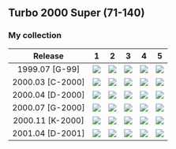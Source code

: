 ## Turbo 2000 Super (71-140)

### My collection

|     Release      |                                                             1                                                              |                                                             2                                                              |                                                             3                                                              |                                                             4                                                              |                                                             5                                                              |
|:----------------:|:--------------------------------------------------------------------------------------------------------------------------:|:--------------------------------------------------------------------------------------------------------------------------:|:--------------------------------------------------------------------------------------------------------------------------:|:--------------------------------------------------------------------------------------------------------------------------:|:--------------------------------------------------------------------------------------------------------------------------:|
|  1999.07 [G-99]  |             [<img src='thumbnails/outer/1999_07{G-99}[5]/1.5.png'>](thumbnails/outer/1999_07{G-99}[5]/1.5.png)             | [<img src='/collection/gum_wrappers/kent/turbo//missed_outer.png'>](/collection/gum_wrappers/kent/turbo//missed_outer.png) | [<img src='/collection/gum_wrappers/kent/turbo//missed_outer.png'>](/collection/gum_wrappers/kent/turbo//missed_outer.png) | [<img src='/collection/gum_wrappers/kent/turbo//missed_outer.png'>](/collection/gum_wrappers/kent/turbo//missed_outer.png) | [<img src='/collection/gum_wrappers/kent/turbo//missed_outer.png'>](/collection/gum_wrappers/kent/turbo//missed_outer.png) |
| 2000.03 [C-2000] |           [<img src='thumbnails/outer/2000_03{C-2000}[5]/1.5.png'>](thumbnails/outer/2000_03{C-2000}[5]/1.5.png)           |           [<img src='thumbnails/outer/2000_03{C-2000}[5]/2.5.png'>](thumbnails/outer/2000_03{C-2000}[5]/2.5.png)           | [<img src='/collection/gum_wrappers/kent/turbo//missed_outer.png'>](/collection/gum_wrappers/kent/turbo//missed_outer.png) | [<img src='/collection/gum_wrappers/kent/turbo//missed_outer.png'>](/collection/gum_wrappers/kent/turbo//missed_outer.png) | [<img src='/collection/gum_wrappers/kent/turbo//missed_outer.png'>](/collection/gum_wrappers/kent/turbo//missed_outer.png) |
| 2000.04 [D-2000] | [<img src='/collection/gum_wrappers/kent/turbo//missed_outer.png'>](/collection/gum_wrappers/kent/turbo//missed_outer.png) | [<img src='/collection/gum_wrappers/kent/turbo//missed_outer.png'>](/collection/gum_wrappers/kent/turbo//missed_outer.png) | [<img src='/collection/gum_wrappers/kent/turbo//missed_outer.png'>](/collection/gum_wrappers/kent/turbo//missed_outer.png) | [<img src='/collection/gum_wrappers/kent/turbo//missed_outer.png'>](/collection/gum_wrappers/kent/turbo//missed_outer.png) | [<img src='/collection/gum_wrappers/kent/turbo//missed_outer.png'>](/collection/gum_wrappers/kent/turbo//missed_outer.png) |
| 2000.07 [G-2000] | [<img src='/collection/gum_wrappers/kent/turbo//missed_outer.png'>](/collection/gum_wrappers/kent/turbo//missed_outer.png) | [<img src='/collection/gum_wrappers/kent/turbo//missed_outer.png'>](/collection/gum_wrappers/kent/turbo//missed_outer.png) | [<img src='/collection/gum_wrappers/kent/turbo//missed_outer.png'>](/collection/gum_wrappers/kent/turbo//missed_outer.png) | [<img src='/collection/gum_wrappers/kent/turbo//missed_outer.png'>](/collection/gum_wrappers/kent/turbo//missed_outer.png) | [<img src='/collection/gum_wrappers/kent/turbo//missed_outer.png'>](/collection/gum_wrappers/kent/turbo//missed_outer.png) |
| 2000.11 [K-2000] | [<img src='/collection/gum_wrappers/kent/turbo//missed_outer.png'>](/collection/gum_wrappers/kent/turbo//missed_outer.png) | [<img src='/collection/gum_wrappers/kent/turbo//missed_outer.png'>](/collection/gum_wrappers/kent/turbo//missed_outer.png) | [<img src='/collection/gum_wrappers/kent/turbo//missed_outer.png'>](/collection/gum_wrappers/kent/turbo//missed_outer.png) | [<img src='/collection/gum_wrappers/kent/turbo//missed_outer.png'>](/collection/gum_wrappers/kent/turbo//missed_outer.png) | [<img src='/collection/gum_wrappers/kent/turbo//missed_outer.png'>](/collection/gum_wrappers/kent/turbo//missed_outer.png) |
| 2001.04 [D-2001] | [<img src='/collection/gum_wrappers/kent/turbo//missed_outer.png'>](/collection/gum_wrappers/kent/turbo//missed_outer.png) | [<img src='/collection/gum_wrappers/kent/turbo//missed_outer.png'>](/collection/gum_wrappers/kent/turbo//missed_outer.png) | [<img src='/collection/gum_wrappers/kent/turbo//missed_outer.png'>](/collection/gum_wrappers/kent/turbo//missed_outer.png) | [<img src='/collection/gum_wrappers/kent/turbo//missed_outer.png'>](/collection/gum_wrappers/kent/turbo//missed_outer.png) | [<img src='/collection/gum_wrappers/kent/turbo//missed_outer.png'>](/collection/gum_wrappers/kent/turbo//missed_outer.png) |

<span style="display: inline-block;">
	<a href='thumbnails/inner/71.5.png' title=''><img src='thumbnails/inner/71.5.png' alt=''></a>
</span>
<span style="display: inline-block;">
	<a href='thumbnails/inner/72.5.png' title=''><img src='thumbnails/inner/72.5.png' alt=''></a>
</span>
<span style="display: inline-block;">
	<a href='thumbnails/inner/73.5.png' title=''><img src='thumbnails/inner/73.5.png' alt=''></a>
</span>
<span style="display: inline-block;">
	<a href='thumbnails/inner/74.4.png' title=''><img src='thumbnails/inner/74.4.png' alt=''></a>
</span>
<span style="display: inline-block;">
	<a href='thumbnails/inner/75.4.png' title=''><img src='thumbnails/inner/75.4.png' alt=''></a>
</span>
<span style="display: inline-block;">
	<a href='thumbnails/inner/76.5.png' title=''><img src='thumbnails/inner/76.5.png' alt=''></a>
</span>
<span style="display: inline-block;">
	<a href='thumbnails/inner/77.5.png' title=''><img src='thumbnails/inner/77.5.png' alt=''></a>
</span>
<span style="display: inline-block;">
	<a href='thumbnails/inner/78.5.png' title=''><img src='thumbnails/inner/78.5.png' alt=''></a>
</span>
<span style="display: inline-block;">
	<a href='thumbnails/inner/79.5.png' title=''><img src='thumbnails/inner/79.5.png' alt=''></a>
</span>
<span style="display: inline-block;">
	<a href='thumbnails/inner/80.4.png' title=''><img src='thumbnails/inner/80.4.png' alt=''></a>
</span>
<span style="display: inline-block;">
	<a href='thumbnails/inner/81.5.png' title=''><img src='thumbnails/inner/81.5.png' alt=''></a>
</span>
<span style="display: inline-block;">
	<a href='thumbnails/inner/82.5.png' title=''><img src='thumbnails/inner/82.5.png' alt=''></a>
</span>
<span style="display: inline-block;">
	<a href='thumbnails/inner/83.5.png' title=''><img src='thumbnails/inner/83.5.png' alt=''></a>
</span>
<span style="display: inline-block;">
	<a href='thumbnails/inner/84.5.png' title=''><img src='thumbnails/inner/84.5.png' alt=''></a>
</span>
<span style="display: inline-block;">
	<a href='thumbnails/inner/85.5.png' title=''><img src='thumbnails/inner/85.5.png' alt=''></a>
</span>
<span style="display: inline-block;">
	<a href='thumbnails/inner/86.5.png' title=''><img src='thumbnails/inner/86.5.png' alt=''></a>
</span>
<span style="display: inline-block;">
	<a href='thumbnails/inner/87.3.png' title=''><img src='thumbnails/inner/87.3.png' alt=''></a>
</span>
<span style="display: inline-block;">
	<a href='thumbnails/inner/88.4.png' title=''><img src='thumbnails/inner/88.4.png' alt=''></a>
</span>
<span style="display: inline-block;">
	<a href='thumbnails/inner/89.5.png' title=''><img src='thumbnails/inner/89.5.png' alt=''></a>
</span>
<span style="display: inline-block;">
	<a href='thumbnails/inner/90.5.png' title=''><img src='thumbnails/inner/90.5.png' alt=''></a>
</span>
<span style="display: inline-block;">
	<a href='thumbnails/inner/91.5.png' title=''><img src='thumbnails/inner/91.5.png' alt=''></a>
</span>
<span style="display: inline-block;">
	<a href='thumbnails/inner/92.5.png' title=''><img src='thumbnails/inner/92.5.png' alt=''></a>
</span>
<span style="display: inline-block;">
	<a href='thumbnails/inner/93.4.png' title=''><img src='thumbnails/inner/93.4.png' alt=''></a>
</span>
<span style="display: inline-block;">
	<a href='thumbnails/inner/94.5.png' title=''><img src='thumbnails/inner/94.5.png' alt=''></a>
</span>
<span style="display: inline-block;">
	<a href='thumbnails/inner/95.5.png' title=''><img src='thumbnails/inner/95.5.png' alt=''></a>
</span>
<span style="display: inline-block;">
	<a href='thumbnails/inner/96.5.png' title=''><img src='thumbnails/inner/96.5.png' alt=''></a>
</span>
<span style="display: inline-block;">
	<a href='thumbnails/inner/97.5.png' title=''><img src='thumbnails/inner/97.5.png' alt=''></a>
</span>
<span style="display: inline-block;">
	<a href='thumbnails/inner/98.5.png' title=''><img src='thumbnails/inner/98.5.png' alt=''></a>
</span>
<span style="display: inline-block;">
	<a href='thumbnails/inner/99.5.png' title=''><img src='thumbnails/inner/99.5.png' alt=''></a>
</span>
<span style="display: inline-block;">
	<a href='thumbnails/inner/100.5.png' title=''><img src='thumbnails/inner/100.5.png' alt=''></a>
</span>
<span style="display: inline-block;">
	<a href='thumbnails/inner/101.5.png' title=''><img src='thumbnails/inner/101.5.png' alt=''></a>
</span>
<span style="display: inline-block;">
	<a href='thumbnails/inner/102.5.png' title=''><img src='thumbnails/inner/102.5.png' alt=''></a>
</span>
<span style="display: inline-block;">
	<a href='thumbnails/inner/103.5.png' title=''><img src='thumbnails/inner/103.5.png' alt=''></a>
</span>
<span style="display: inline-block;">
	<a href='thumbnails/inner/104.5.png' title=''><img src='thumbnails/inner/104.5.png' alt=''></a>
</span>
<span style="display: inline-block;">
	<a href='thumbnails/inner/105.5.png' title=''><img src='thumbnails/inner/105.5.png' alt=''></a>
</span>
<span style="display: inline-block;">
	<a href='thumbnails/inner/106.5.png' title=''><img src='thumbnails/inner/106.5.png' alt=''></a>
</span>
<span style="display: inline-block;">
	<a href='thumbnails/inner/107.4.png' title=''><img src='thumbnails/inner/107.4.png' alt=''></a>
</span>
<span style="display: inline-block;">
	<a href='thumbnails/inner/108.5.png' title=''><img src='thumbnails/inner/108.5.png' alt=''></a>
</span>
<span style="display: inline-block;">
	<a href='thumbnails/inner/109.5.png' title=''><img src='thumbnails/inner/109.5.png' alt=''></a>
</span>
<span style="display: inline-block;">
	<a href='thumbnails/inner/110.5.png' title=''><img src='thumbnails/inner/110.5.png' alt=''></a>
</span>
<span style="display: inline-block;">
	<a href='thumbnails/inner/111.5.png' title=''><img src='thumbnails/inner/111.5.png' alt=''></a>
</span>
<span style="display: inline-block;">
	<a href='thumbnails/inner/112.5.png' title=''><img src='thumbnails/inner/112.5.png' alt=''></a>
</span>
<span style="display: inline-block;">
	<a href='thumbnails/inner/113.5.png' title=''><img src='thumbnails/inner/113.5.png' alt=''></a>
</span>
<span style="display: inline-block;">
	<a href='thumbnails/inner/114.5.png' title=''><img src='thumbnails/inner/114.5.png' alt=''></a>
</span>
<span style="display: inline-block;">
	<a href='thumbnails/inner/115.5.png' title=''><img src='thumbnails/inner/115.5.png' alt=''></a>
</span>
<span style="display: inline-block;">
	<a href='thumbnails/inner/116.4.png' title=''><img src='thumbnails/inner/116.4.png' alt=''></a>
</span>
<span style="display: inline-block;">
	<a href='thumbnails/inner/117.4.png' title=''><img src='thumbnails/inner/117.4.png' alt=''></a>
</span>
<span style="display: inline-block;">
	<a href='thumbnails/inner/118.5.png' title=''><img src='thumbnails/inner/118.5.png' alt=''></a>
</span>
<span style="display: inline-block;">
	<a href='thumbnails/inner/119.5.png' title=''><img src='thumbnails/inner/119.5.png' alt=''></a>
</span>
<span style="display: inline-block;">
	<a href='thumbnails/inner/120.5.png' title=''><img src='thumbnails/inner/120.5.png' alt=''></a>
</span>
<span style="display: inline-block;">
	<a href='thumbnails/inner/121.5.png' title=''><img src='thumbnails/inner/121.5.png' alt=''></a>
</span>
<span style="display: inline-block;">
	<a href='thumbnails/inner/122.5.png' title=''><img src='thumbnails/inner/122.5.png' alt=''></a>
</span>
<span style="display: inline-block;">
	<a href='thumbnails/inner/123.5.png' title=''><img src='thumbnails/inner/123.5.png' alt=''></a>
</span>
<span style="display: inline-block;">
	<a href='thumbnails/inner/124.5.png' title=''><img src='thumbnails/inner/124.5.png' alt=''></a>
</span>
<span style="display: inline-block;">
	<a href='thumbnails/inner/125.5.png' title=''><img src='thumbnails/inner/125.5.png' alt=''></a>
</span>
<span style="display: inline-block;">
	<a href='thumbnails/inner/126.5.png' title=''><img src='thumbnails/inner/126.5.png' alt=''></a>
</span>
<span style="display: inline-block;">
	<a href='thumbnails/inner/127.5.png' title=''><img src='thumbnails/inner/127.5.png' alt=''></a>
</span>
<span style="display: inline-block;">
	<a href='thumbnails/inner/128.5.png' title=''><img src='thumbnails/inner/128.5.png' alt=''></a>
</span>
<span style="display: inline-block;">
	<a href='thumbnails/inner/129.5.png' title=''><img src='thumbnails/inner/129.5.png' alt=''></a>
</span>
<span style="display: inline-block;">
	<a href='thumbnails/inner/130.4.png' title=''><img src='thumbnails/inner/130.4.png' alt=''></a>
</span>
<span style="display: inline-block;">
	<a href='thumbnails/inner/131.5.png' title=''><img src='thumbnails/inner/131.5.png' alt=''></a>
</span>
<span style="display: inline-block;">
	<a href='thumbnails/inner/132.5.png' title=''><img src='thumbnails/inner/132.5.png' alt=''></a>
</span>
<span style="display: inline-block;">
	<a href='thumbnails/inner/133.5.png' title=''><img src='thumbnails/inner/133.5.png' alt=''></a>
</span>
<span style="display: inline-block;">
	<a href='thumbnails/inner/134.5.png' title=''><img src='thumbnails/inner/134.5.png' alt=''></a>
</span>
<span style="display: inline-block;">
	<a href='thumbnails/inner/135.5.png' title=''><img src='thumbnails/inner/135.5.png' alt=''></a>
</span>
<span style="display: inline-block;">
	<a href='thumbnails/inner/136.5.png' title=''><img src='thumbnails/inner/136.5.png' alt=''></a>
</span>
<span style="display: inline-block;">
	<a href='thumbnails/inner/137.4.png' title=''><img src='thumbnails/inner/137.4.png' alt=''></a>
</span>
<span style="display: inline-block;">
	<a href='thumbnails/inner/138.5.png' title=''><img src='thumbnails/inner/138.5.png' alt=''></a>
</span>
<span style="display: inline-block;">
	<a href='thumbnails/inner/139.5.png' title=''><img src='thumbnails/inner/139.5.png' alt=''></a>
</span>
<span style="display: inline-block;">
	<a href='thumbnails/inner/140.5.png' title=''><img src='thumbnails/inner/140.5.png' alt=''></a>
</span>

